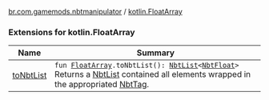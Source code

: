 [br.com.gamemods.nbtmanipulator](../index.md) / [kotlin.FloatArray](./index.md)

### Extensions for kotlin.FloatArray

| Name | Summary |
|---|---|
| [toNbtList](to-nbt-list.md) | `fun `[`FloatArray`](https://kotlinlang.org/api/latest/jvm/stdlib/kotlin/-float-array/index.html)`.toNbtList(): `[`NbtList`](../-nbt-list/index.md)`<`[`NbtFloat`](../-nbt-float/index.md)`>`<br>Returns a [NbtList](../-nbt-list/index.md) contained all elements wrapped in the appropriated [NbtTag](../-nbt-tag/index.md). |
